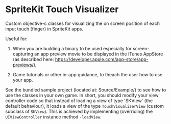 SpriteKit Touch Visualizer
==========================

Custom objective-c classes for visualizing the on screen position of each input touch (finger) in SpriteKit apps. 

Useful for:

1. When you are building a binary to be used especially for screen-capturing an app preview movie to be displayed in the iTunes AppStore (as described here:  https://developer.apple.com/app-store/app-previews/), 

2. Game tutorials or other in-app guidance, to theach the user how to use your app. 

See the bundled sample project (located at: Source/Example/) to see how to use the classes in your own game. In short, you should modify your view controller code so that instead of loading a view of type 'SKView' (the default behaviour), it loads a view of the type `TouchVisualizerView` (custom subclass of `SKView`). This is achieved by implementing (overriding) the `UIViewController` instance method `-loadView`.
